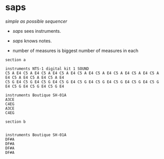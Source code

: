 # saps

*simple as possible sequencer*

- *saps* sees instruments.
- *saps* knows notes.


- number of measures is biggest number of measures in each

```
section a

instruments NTS-1 digital kit 1 SOUND
C5 A E4 C5 A E4 C5 A E4 C5 A E4 C5 A E4 C5 A E4 C5 A E4 C5 A E4 C5 A E4 C5 A E4 C5 A E4 C5 A E4
C5 G E4 C5 G E4 C5 G E4 C5 G E4 C5 G E4 C5 G E4 C5 G E4 C5 G E4 C5 G E4 C5 G E4 C5 G E4 C5 G E4

instruments Boutique SH-01A
A3CE  
C4EG 
A3CE  
C4EG 

section b
	

instruments Boutique SH-01A
DF#A
DF#A
DF#A
DF#A

```
